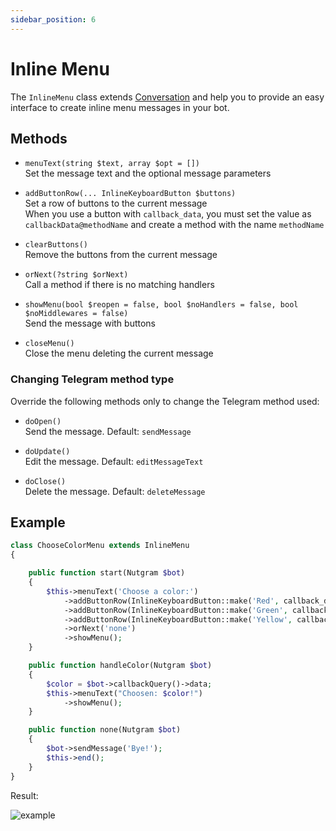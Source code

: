 ```yaml
---
sidebar_position: 6
---
```


# Inline Menu

The `InlineMenu` class extends [Conversation](conversations.md) and help you to provide an easy interface to
create inline menu messages in your bot.

## Methods

- `menuText(string $text, array $opt = [])`<br/>
  Set the message text and the optional message parameters

- `addButtonRow(... InlineKeyboardButton $buttons)`<br/>
  Set a row of buttons to the current message<br/>
  When you use a button with `callback_data`, you must set
  the value as `callbackData@methodName` and create a method with the name `methodName`

- `clearButtons()`<br/>
  Remove the buttons from the current message

- `orNext(?string $orNext)`<br/>
  Call a method if there is no matching handlers

- `showMenu(bool $reopen = false, bool $noHandlers = false, bool $noMiddlewares = false)`<br/>
  Send the message with buttons

- `closeMenu()`<br/>
  Close the menu deleting the current message

### Changing Telegram method type
Override the following methods only to change the Telegram method used:

- `doOpen()`<br/>
  Send the message. Default: `sendMessage`

- `doUpdate()`<br/>
  Edit the message. Default: `editMessageText`

- `doClose()`<br/>
  Delete the message. Default: `deleteMessage`

## Example

```php
class ChooseColorMenu extends InlineMenu
{

    public function start(Nutgram $bot)
    {
        $this->menuText('Choose a color:')
            ->addButtonRow(InlineKeyboardButton::make('Red', callback_data: 'red@handleColor'))
            ->addButtonRow(InlineKeyboardButton::make('Green', callback_data: 'green@handleColor'))
            ->addButtonRow(InlineKeyboardButton::make('Yellow', callback_data: 'yellow@handleColor'))
            ->orNext('none')
            ->showMenu();
    }

    public function handleColor(Nutgram $bot)
    {
        $color = $bot->callbackQuery()->data;
        $this->menuText("Choosen: $color!")
            ->showMenu();
    }

    public function none(Nutgram $bot)
    {
        $bot->sendMessage('Bye!');
        $this->end();
    }
}
```

Result:

![example](https://i.imgur.com/IQ63ruH.gif)
